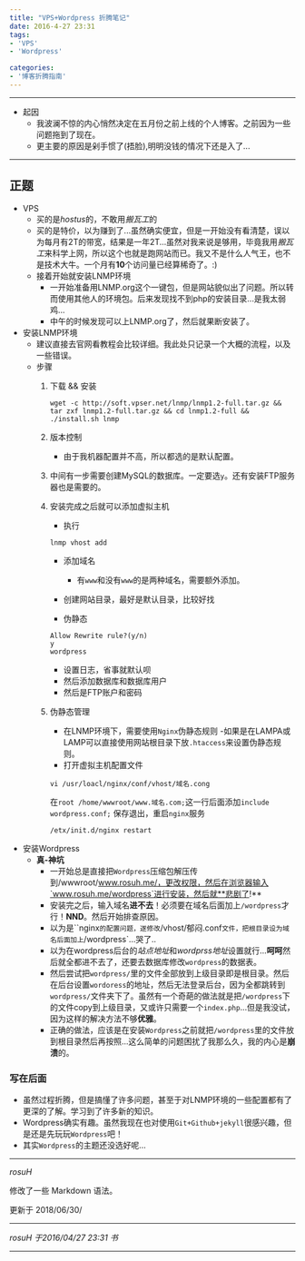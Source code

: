 ```yaml
---
title: "VPS+Wordpress 折腾笔记"
date: 2016-4-27 23:31
tags:
- 'VPS'
- 'Wordpress'

categories:
- '博客折腾指南'
---
```


****
- 起因
	- 我波澜不惊的内心悄然决定在五月份之前上线的个人博客。之前因为一些问题拖到了现在。
	- 更主要的原因是剁手惯了(捂脸),明明没钱的情况下还是入了...
****
## 正题



- VPS
	- 买的是*hostus*的，不敢用*搬瓦工*的
	- 买的是特价，以为赚到了...虽然确实便宜，但是一开始没有看清楚，误以为每月有2T的带宽，结果是一年2T...虽然对我来说是够用，毕竟我用*搬瓦工*来科学上网，所以这个也就是跑网站而已。我又不是什么人气王，也不是技术大牛。一个月有**10**个访问量已经算稀奇了。:)
	- 接着开始就安装LNMP环境
		- 一开始准备用LNMP.org这个一键包，但是网站貌似出了问题。所以转而使用其他人的环境包。后来发现找不到php的安装目录...是我太弱鸡...
		- 中午的时候发现可以上LNMP.org了，然后就果断安装了。
- 安装LNMP环境
	- 建议直接去官网看教程会比较详细。我此处只记录一个大概的流程，以及一些错误。
	- 步骤
		1. 下载 && 安装
			```
			wget -c http://soft.vpser.net/lnmp/lnmp1.2-full.tar.gz && tar zxf lnmp1.2-full.tar.gz && cd lnmp1.2-full && ./install.sh lnmp
			```
		2. 版本控制
			- 由于我机器配置并不高，所以都选的是默认配置。
		3. 中间有一步需要创建MySQL的数据库。一定要选`y`。还有安装FTP服务器也是需要的。
		4. 安装完成之后就可以添加虚拟主机
			- 执行
			```
			lnmp vhost add
			```
			- 添加域名
				- 有`www`和没有`www`的是两种域名，需要额外添加。

			- 创建网站目录，最好是默认目录，比较好找
			- 伪静态

			```
			Allow Rewrite rule?(y/n)
			y
			wordpress
			```
			- 设置日志，省事就默认呗
			- 然后添加数据库和数据库用户
			- 然后是FTP账户和密码
		5. 伪静态管理
			- 在LNMP环境下，需要使用`Nginx`伪静态规则
				-如果是在LAMPA或LAMP可以直接使用网站根目录下放`.htaccess`来设置伪静态规则。
			- 打开虚拟主机配置文件

			```
			vi /usr/loacl/nginx/conf/vhost/域名.cong
			
			```
			在`root /home/wwwroot/www.域名.com;`这一行后面添加`include wordpress.conf;`
			保存退出，重启`nginx`服务
			```
			/etx/init.d/nginx restart
			```
- 安装Wordpress
	- **真-神坑**
		- 一开始总是直接把`Wordpress`压缩包解压传到/wwwroot/www.rosuh.me/，更改权限，然后在浏览器输入`www.rosuh.me/wordpress`进行安装，然后就**悲剧了!**
		- 安装完之后，输入域名**进不去**！必须要在域名后面加上`/wordpress`才行！**NND**。然后开始排查原因。
		- 以为是``nginx`的配置问题，遂修改`/vhost/郁闷.conf`文件，把根目录设为域名后面加上`/wordpress`...哭了..
		- 以为在wordpress后台的*站点地址*和*wordprss地址*设置就行...**呵呵**然后就全都进不去了，还要去数据库修改`wordpress`的数据表。
		- 然后尝试把`wordpress/`里的文件全部放到上级目录即是根目录。然后在后台设置`wordoress`的地址，然后无法登录后台，因为全都跳转到`wordpress/`文件夹下了。虽然有一个奇葩的做法就是把`/wordpress`下的文件copy到上级目录，又或许只需要一个`index.php`...但是我没试，因为这样的解决方法不够**优雅**。
		- 正确的做法，应该是在安装`Wordpress`之前就把`/wordpress`里的文件放到根目录然后再按照...这么简单的问题困扰了我那么久，我的内心是**崩溃**的。

### 写在后面



- 虽然过程折腾，但是搞懂了许多问题，甚至于对LNMP环境的一些配置都有了更深的了解。学习到了许多新的知识。
- Wordpress确实有趣。虽然我现在也对使用`Git+Github+jekyll`很感兴趣，但是还是先玩玩`Wordpress`吧！
- 其实`Wordpress`的主题还没选好呢...

****
*rosuH*

修改了一些 Markdown 语法。

更新于 2018/06/30/

---



*rosuH*
*于2016/04/27 23:31  书*

****